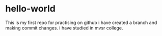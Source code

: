 # hello-world
This is my first repo for practising on github
i have  created a branch and making commit changes.
i have studied in mvsr college.
